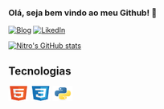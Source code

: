 ### Olá, seja bem vindo ao meu Github! 🖖

[![Blog](https://img.shields.io/badge/Instagram-E4405F?style=for-the-badge&logo=instagram&logoColor=white)](https://www.instagram.com/lucasalexan/)
[![LikedIn](https://img.shields.io/badge/LinkedIn-0077B5?style=for-the-badge&logo=linkedin&logoColor=white)](https://www.linkedin.com/in/lucas-passos-545538224/)

[![Nitro's GitHub stats](https://github-readme-stats.vercel.app/api?username=devlucaspassos)](https://github.com/devlucaspassos/github-readme-stats)

## Tecnologias


<div style="display: inline_block">
  <img align="center" alt="Rafa-HTML" height="30" width="40" src="https://raw.githubusercontent.com/devicons/devicon/master/icons/html5/html5-original.svg">
  <img align="center" alt="Rafa-CSS" height="30" width="40" src="https://raw.githubusercontent.com/devicons/devicon/master/icons/css3/css3-original.svg">
  <img align="center" alt="Rafa-Python" height="30" width="40" src="https://raw.githubusercontent.com/devicons/devicon/master/icons/python/python-original.svg">
</div><br/>


